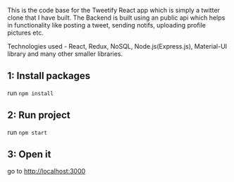 This is the code base for the Tweetify React app which is simply a twitter clone that I have built. The Backend is built using an public api which helps in functionality like posting a tweet, sending notifs, uploading profile pictures etc.

Technologies used - 
React, Redux, NoSQL, Node.js(Express.js), Material-UI library and many other smaller libraries.

## 1: Install packages

run `npm install`

## 2: Run project

run `npm start`

## 3: Open it

go to [http://localhost:3000](http://localhost:3000)
